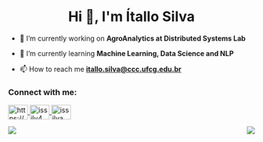 <h1 align="center">Hi 👋, I'm Ítallo Silva</h1>

- 🔭 I’m currently working on **AgroAnalytics at Distributed Systems Lab**

- 🌱 I’m currently learning **Machine Learning, Data Science and NLP**

- 📫 How to reach me **itallo.silva@ccc.ufcg.edu.br**

<p align="left">
  <h3 align="left">Connect with me:</h3>
  <a href="https://www.linkedin.com/in/ítallo-silva/" target="blank">
    <img align="center" src="https://cdn.jsdelivr.net/npm/simple-icons@3.0.1/icons/linkedin.svg" alt="https://www.linkedin.com/in/ítallo-silva/" height="30" width="40" />
  </a>
  <a href="https://instagram.com/issilv4" target="blank">
    <img align="center" src="https://cdn.jsdelivr.net/npm/simple-icons@3.0.1/icons/instagram.svg" alt="issilv4" height="30" width="40" />
  </a>
  <a href="https://codeforces.com/profile/issilva" target="blank">
    <img align="center" src="https://cdn.jsdelivr.net/npm/simple-icons@3.0.1/icons/codeforces.svg" alt="issilva" height="30" width="40" />
  </a>
</p>

<div>
  <a href="https://github.com/anuraghazra/github-readme-stats">
    <img align="left" src="https://github-readme-stats.vercel.app/api?username=issilva5&show_icons=true&theme=radical" />
  </a>
  <a href="https://github.com/anuraghazra/convoychat">
    <img align="right" src="https://github-readme-stats.vercel.app/api/top-langs/?username=issilva5&layout=compact&theme=radical&hide=makefile&langs_count=8" />
  </a>
</div>
